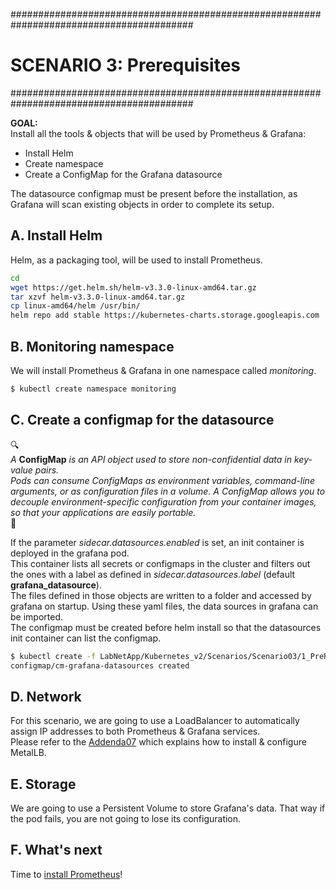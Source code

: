#########################################################################################
# SCENARIO 3: Prerequisites
#########################################################################################

**GOAL:**  
Install all the tools & objects that will be used by Prometheus & Grafana:

- Install Helm
- Create namespace
- Create a ConfigMap for the Grafana datasource

The datasource configmap must be present before the installation, as Grafana will scan existing objects in order to complete its setup.

## A. Install Helm

Helm, as a packaging tool, will be used to install Prometheus.

```bash
cd
wget https://get.helm.sh/helm-v3.3.0-linux-amd64.tar.gz
tar xzvf helm-v3.3.0-linux-amd64.tar.gz
cp linux-amd64/helm /usr/bin/
helm repo add stable https://kubernetes-charts.storage.googleapis.com
```

## B. Monitoring namespace

We will install Prometheus & Grafana in one namespace called _monitoring_.  

```bash
$ kubectl create namespace monitoring
```

## C. Create a configmap for the datasource

:mag:  
*A* **ConfigMap** *is an API object used to store non-confidential data in key-value pairs.  
Pods can consume ConfigMaps as environment variables, command-line arguments, or as configuration files in a volume. A ConfigMap allows you to decouple environment-specific configuration from your container images, so that your applications are easily portable.*  
:mag_right: 

If the parameter _sidecar.datasources.enabled_ is set, an init container is deployed in the grafana pod.  
This container lists all secrets or configmaps in the cluster and filters out the ones with a label as defined in _sidecar.datasources.label_ (default **grafana_datasource**).  
The files defined in those objects are written to a folder and accessed by grafana on startup. Using these yaml files, the data sources in grafana can be imported.  
The configmap must be created before helm install so that the datasources init container can list the configmap.

```bash
$ kubectl create -f LabNetApp/Kubernetes_v2/Scenarios/Scenario03/1_PreRequisites/cm-grafana-datasources.yaml
configmap/cm-grafana-datasources created
```

## D. Network

For this scenario, we are going to use a LoadBalancer to automatically assign IP addresses to both Prometheus & Grafana services.  
Please refer to the [Addenda07](LabNetApp/Kubernetes_v2/Addendum/Addenda07) which explains how to install & configure MetalLB.

## E. Storage

We are going to use a Persistent Volume to store Grafana's data.  That way if the pod fails, you are not going to lose its configuration.

## F. What's next

Time to [install Prometheus](../2_Prometheus)!  
